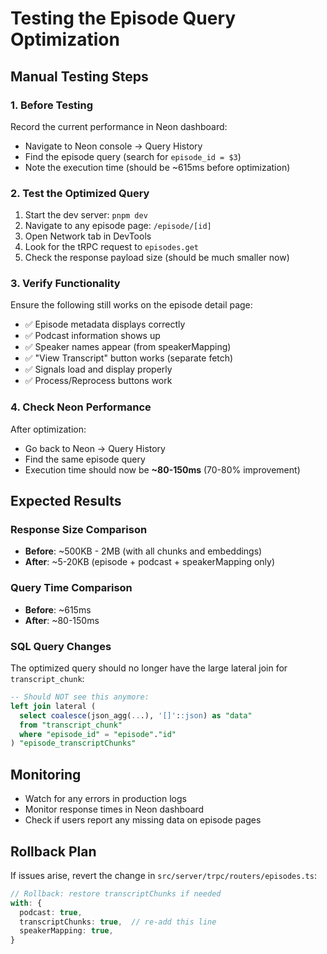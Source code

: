 # Testing the Episode Query Optimization

## Manual Testing Steps

### 1. Before Testing
Record the current performance in Neon dashboard:
- Navigate to Neon console → Query History
- Find the episode query (search for `episode_id = $3`)
- Note the execution time (should be ~615ms before optimization)

### 2. Test the Optimized Query
1. Start the dev server: `pnpm dev`
2. Navigate to any episode page: `/episode/[id]`
3. Open Network tab in DevTools
4. Look for the tRPC request to `episodes.get`
5. Check the response payload size (should be much smaller now)

### 3. Verify Functionality
Ensure the following still works on the episode detail page:
- ✅ Episode metadata displays correctly
- ✅ Podcast information shows up
- ✅ Speaker names appear (from speakerMapping)
- ✅ "View Transcript" button works (separate fetch)
- ✅ Signals load and display properly
- ✅ Process/Reprocess buttons work

### 4. Check Neon Performance
After optimization:
- Go back to Neon → Query History
- Find the same episode query
- Execution time should now be **~80-150ms** (70-80% improvement)

## Expected Results

### Response Size Comparison
- **Before**: ~500KB - 2MB (with all chunks and embeddings)
- **After**: ~5-20KB (episode + podcast + speakerMapping only)

### Query Time Comparison
- **Before**: ~615ms
- **After**: ~80-150ms

### SQL Query Changes
The optimized query should no longer have the large lateral join for `transcript_chunk`:
```sql
-- Should NOT see this anymore:
left join lateral (
  select coalesce(json_agg(...), '[]'::json) as "data" 
  from "transcript_chunk" 
  where "episode_id" = "episode"."id"
) "episode_transcriptChunks"
```

## Monitoring
- Watch for any errors in production logs
- Monitor response times in Neon dashboard
- Check if users report any missing data on episode pages

## Rollback Plan
If issues arise, revert the change in `src/server/trpc/routers/episodes.ts`:
```ts
// Rollback: restore transcriptChunks if needed
with: {
  podcast: true,
  transcriptChunks: true,  // re-add this line
  speakerMapping: true,
}
```
